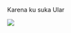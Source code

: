 Karena ku suka Ular

<img src='https://github.com/pradana4648/pradana4648/blob/output/github-contribution-grid-snake.svg'/>


<!-- [![Top Langs](https://github-readme-stats.vercel.app/api/top-langs/?username=pradana4648&layout=compact&langs_count=10)](https://github.com/anuraghazra/github-readme-stats) -->
